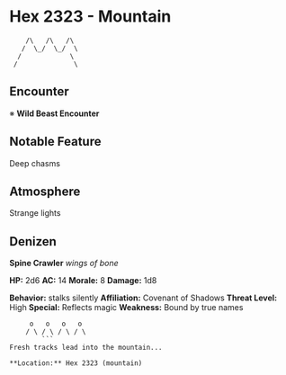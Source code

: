 # Hex 2323 - Mountain
```
    /\   /\   /\
   /  \_/  \_/  \
  /            \
 /              \
```

## Encounter

※ **Wild Beast Encounter**

## Notable Feature

Deep chasms

## Atmosphere

Strange lights

## Denizen

**Spine Crawler**
*wings of bone*

**HP:** 2d6 **AC:** 14 **Morale:** 8
**Damage:** 1d8

**Behavior:** stalks silently
**Affiliation:** Covenant of Shadows
**Threat Level:** High
**Special:** Reflects magic
**Weakness:** Bound by true names

```
     o   o   o   o
    / \ / \ / \ / \
        ```
Fresh tracks lead into the mountain...

**Location:** Hex 2323 (mountain)
